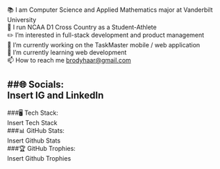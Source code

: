 📚 I am Computer Science and Applied Mathematics major at Vanderbilt University  
👟 I run NCAA D1 Cross Country as a Student-Athlete  
✏️ I’m interested in full-stack development and product management  
🔭 I’m currently working on the TaskMaster mobile / web application  
🌱 I’m currently learning web development  
📫 How to reach me brodyhaar@gmail.com  

##🌐 Socials:  
Insert IG and LinkedIn  
---
###🖥 Tech Stack:  
Insert Tech Stack  
###📊 GitHub Stats:  
Insert Github Stats  
###🏆 GitHub Trophies:  
Insert Github Trophies  
